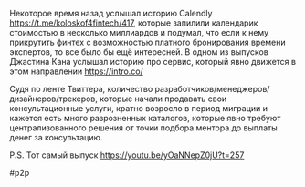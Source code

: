 
Некоторое время назад услышал историю Calendly https://t.me/koloskof4fintech/417, которые запилили календарик стоимостью в несколько миллиардов и подумал, что если к нему прикрутить финтех с возможностью платного бронирования времени экспертов, то все было бы ещё интересней. В одном из выпусков Джастина Кана услышал историю про сервис, который явно движется в этом направлении https://intro.co/

Судя по ленте Твиттера, количество разработчиков/менеджеров/дизайнеров/трекеров, которые начали продавать свои консультационные услуги, кратно возросло в период миграции и кажется есть много разрозненных каталогов, которые явно требуют централизованного решения от точки подбора ментора до выплаты денег за консультацию.

P.S.
Тот самый выпуск https://youtu.be/yOaNNepZ0jU?t=257

#p2p 